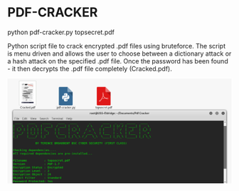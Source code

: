 # PDF-CRACKER

python pdf-cracker.py topsecret.pdf

Python script file to crack encrypted .pdf files using bruteforce. The script is menu driven and allows the user to choose between a dictionary attack or a hash attack on the specified .pdf file. Once the password has been found - it then decrypts the .pdf file completely (Cracked.pdf).

![Screenshot](picture0.png)


